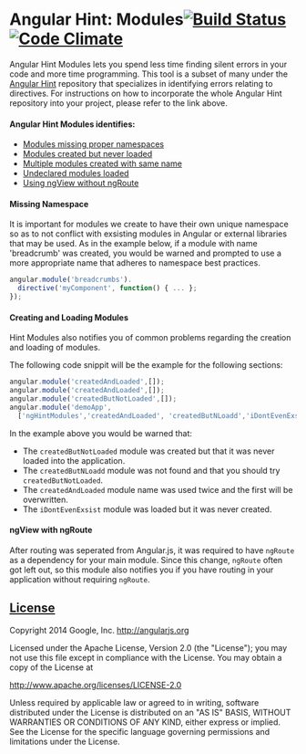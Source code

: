Angular Hint: Modules[![Build Status](https://travis-ci.org/angular/angular-hint-modules.svg?branch=master)](https://travis-ci.org/angular/angular-hint-modules)[![Code Climate](https://codeclimate.com/github/angular/angular-hint-modules.png)](https://codeclimate.com/github/angular/angular-hint-modules)
===================

Angular Hint Modules lets you spend less time finding silent errors in your code and more time programming. This tool is a subset of many under the [Angular Hint](https://github.com/angular/angular-hint) repository that specializes in identifying errors relating to directives. For instructions on how to incorporate the whole Angular Hint repository into your project, please refer to the link above.

#### Angular Hint Modules identifies:
  - [Modules missing proper namespaces](#missing-namespace)
  - [Modules created but never loaded](#unloaded-modules)
  - [Multiple modules created with same name](#missing-required-attributes)
  - [Undeclared modules loaded](#misspelled-directives-and-attributes)
  - [Using ngView without ngRoute](#following-restrict-property)

#### Missing Namespace
It is important for modules we create to have their own unique namespace so as to not conflict with exsisting modules in Angular or external libraries that may be used. As in the example below, if a module with name 'breadcrumb' was created, you would be warned and prompted to use a more appropriate name that adheres to namespace best practices.
```javascript
angular.module('breadcrumbs').
  directive('myComponent', function() { ... };
});
```

#### Creating and Loading Modules
Hint Modules also notifies you of common problems regarding the creation and loading of modules.

The following code snippit will be the example for the following sections:

```Javascript
angular.module('createdAndLoaded',[]);
angular.module('createdAndLoaded',[]);
angular.module('createdButNotLoaded',[]);
angular.module('demoApp',
  ['ngHintModules','createdAndLoaded', 'createdButNLoadd','iDontEvenExsist']);

```
In the example above you would be warned that:
- The `createdButNotLoaded` module was created but that it was never loaded into the application.
- The `createdButNLoadd` module was not found and that you should try `createdButNotLoaded`.
- The `createdAndLoaded` module name was used twice and the first will be overwritten.
- The `iDontEvenExsist` module was loaded but it was never created.

#### ngView with ngRoute
After routing was seperated from Angular.js, it was required to have `ngRoute` as a dependency for your main module. Since this change, `ngRoute` often got left out, so this module also notifies you if you have routing in your application without requiring `ngRoute`.

## [License](LICENSE)

Copyright 2014 Google, Inc. http://angularjs.org

Licensed under the Apache License, Version 2.0 (the "License");
you may not use this file except in compliance with the License.
You may obtain a copy of the License at

   http://www.apache.org/licenses/LICENSE-2.0

Unless required by applicable law or agreed to in writing, software
distributed under the License is distributed on an "AS IS" BASIS,
WITHOUT WARRANTIES OR CONDITIONS OF ANY KIND, either express or implied.
See the License for the specific language governing permissions and
limitations under the License.
